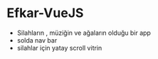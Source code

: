 <h1>Efkar-VueJS</h1>
<ul>
<li>Silahların , müziğin ve ağaların olduğu bir app</li>
<li>solda nav bar</li>
<li>silahlar için yatay scroll vitrin</li>
</ul>
